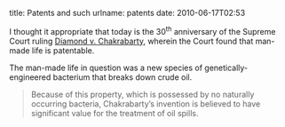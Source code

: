 title: Patents and such
urlname: patents
date: 2010-06-17T02:53

I thought it appropriate that today is the 30<sup>th</sup> anniversary of the Supreme Court ruling [Diamond v. Chakrabarty](http://scholar.google.com/scholar_case?case=3095713882675765791), wherein the Court found that man-made life is patentable.

The man-made life in question was a new species of genetically-engineered bacterium that breaks down crude oil.

>  
> Because of this property, which is possessed by no naturally occurring bacteria, Chakrabarty&#x02bc;s invention is believed to have significant value for the treatment of oil spills.
> 
